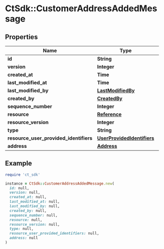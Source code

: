 # CtSdk::CustomerAddressAddedMessage

## Properties

| Name | Type | Description | Notes |
| ---- | ---- | ----------- | ----- |
| **id** | **String** |  |  |
| **version** | **Integer** |  |  |
| **created_at** | **Time** |  |  |
| **last_modified_at** | **Time** |  |  |
| **last_modified_by** | [**LastModifiedBy**](LastModifiedBy.md) |  | [optional] |
| **created_by** | [**CreatedBy**](CreatedBy.md) |  | [optional] |
| **sequence_number** | **Integer** |  | [optional] |
| **resource** | [**Reference**](Reference.md) |  | [optional] |
| **resource_version** | **Integer** |  | [optional] |
| **type** | **String** |  | [optional] |
| **resource_user_provided_identifiers** | [**UserProvidedIdentifiers**](UserProvidedIdentifiers.md) |  | [optional] |
| **address** | [**Address**](Address.md) |  | [optional] |

## Example

```ruby
require 'ct_sdk'

instance = CtSdk::CustomerAddressAddedMessage.new(
  id: null,
  version: null,
  created_at: null,
  last_modified_at: null,
  last_modified_by: null,
  created_by: null,
  sequence_number: null,
  resource: null,
  resource_version: null,
  type: null,
  resource_user_provided_identifiers: null,
  address: null
)
```

